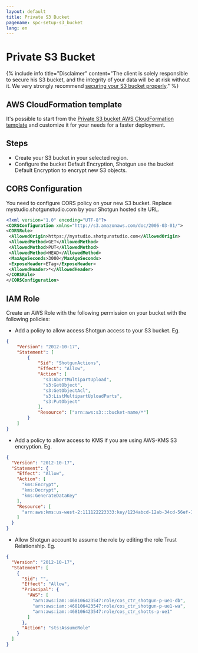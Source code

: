 ```yaml
---
layout: default
title: Private S3 Bucket
pagename: spc-setup-s3_bucket
lang: en
---
```


# Private S3 Bucket

{% include info title="Disclaimer" content="The client is solely responsible to secure his S3 bucket, and the integrity of your data will be at risk without it. We very strongly recommend [securing your S3 bucket properly](https://aws.amazon.com/premiumsupport/knowledge-center/secure-s3-resources/)." %}

## AWS CloudFormation template

It's possible to start from the [Private S3 bucket AWS CloudFormation template](https://github.com/shotgunsoftware/shotgun-vpc/blob/master/sg-private-s3-bucket.yml) and customize it for your needs for a faster deployment.

## Steps

* Create your S3 bucket in your selected region.
* Configure the bucket Default Encryption, Shotgun use the bucket Default Encryption to encrypt new S3 objects.

## CORS Configuration

You need to configure CORS policy on your new S3 bucket. Replace mystudio.shotgunstudio.com by your Shotgun hosted site URL.

```xml
<?xml version="1.0" encoding="UTF-8"?>
<CORSConfiguration xmlns="http://s3.amazonaws.com/doc/2006-03-01/">
<CORSRule>
 <AllowedOrigin>https://mystudio.shotgunstudio.com</AllowedOrigin>
 <AllowedMethod>GET</AllowedMethod>
 <AllowedMethod>PUT</AllowedMethod>
 <AllowedMethod>HEAD</AllowedMethod>
 <MaxAgeSeconds>3000</MaxAgeSeconds>
 <ExposeHeader>ETag</ExposeHeader>
 <AllowedHeader>*</AllowedHeader>
</CORSRule>
</CORSConfiguration>
```

## IAM Role

Create an AWS Role with the following permission on your bucket with the following policies:

* Add a policy to allow access Shotgun access to your S3 bucket. Eg.

```json
{
    "Version": "2012-10-17",
    "Statement": [
        {
            "Sid": "ShotgunActions",
            "Effect": "Allow",
            "Action": [
              "s3:AbortMultipartUpload",
              "s3:GetObject",
              "s3:GetObjectAcl",
              "s3:ListMultipartUploadParts",
              "s3:PutObject"
            ],
            "Resource": ["arn:aws:s3:::bucket-name/*"]
        }
    ]
}
```

* Add a policy to allow access to KMS if you are using AWS-KMS S3 encryption. Eg.

```json
{
  "Version": "2012-10-17",
  "Statement": {
    "Effect": "Allow",
    "Action": [
      "kms:Encrypt",
      "kms:Decrypt",
      "kms:GenerateDataKey"
    ],
    "Resource": [
      "arn:aws:kms:us-west-2:111122223333:key/1234abcd-12ab-34cd-56ef-1234567890ab"
    ]
  }
}
```

* Allow Shotgun account to assume the role by editing the role Trust Relationship. Eg.

```json
{
  "Version": "2012-10-17",
  "Statement": [
    {
      "Sid": "",
      "Effect": "Allow",
      "Principal": {
        "AWS": [
          "arn:aws:iam::468106423547:role/cos_ctr_shotgun-p-ue1-db",
          "arn:aws:iam::468106423547:role/cos_ctr_shotgun-p-ue1-wa",
          "arn:aws:iam::468106423547:role/cos_ctr_shotts-p-ue1"
        ]
      },
      "Action": "sts:AssumeRole"
    }
  ]
}
```